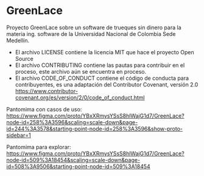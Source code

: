 # GreenLace
Proyecto GreenLace sobre un software de trueques sin dinero para la materia ing. software de la Universidad Nacional de Colombia Sede Medellín.
- El archivo LICENSE contiene la licencia MIT que hace el proyecto Open Source
- El archivo CONTRIBUTING contiene las pautas para contribuir en el proceso, este archivo aún se encuentra en proceso.
- El archivo CODE_OF_CONDUCT contiene el código de conducta para contribuyentes, es una adaptación del Contributor Covenant, versión 2.0 https://www.contributor-covenant.org/es/version/2/0/code_of_conduct.html


Pantomima con casos de uso:
https://www.figma.com/proto/YBxXRmysYSsS8hlWajG1d7/GreenLace?node-id=258%3A3596&scaling=scale-down&page-id=244%3A3578&starting-point-node-id=258%3A3596&show-proto-sidebar=1

Pantomima para explorar:
https://www.figma.com/proto/YBxXRmysYSsS8hlWajG1d7/GreenLace?node-id=509%3A18454&scaling=scale-down&page-id=508%3A9506&starting-point-node-id=509%3A18454
